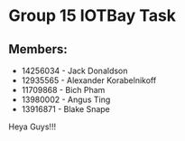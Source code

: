 # Group 15 IOTBay Task
## Members:
- 14256034 - Jack Donaldson
- 12935565 - Alexander Korabelnikoff
- 11709868 - Bich Pham
- 13980002 - Angus Ting
- 13916871 - Blake Snape

Heya Guys!!!
